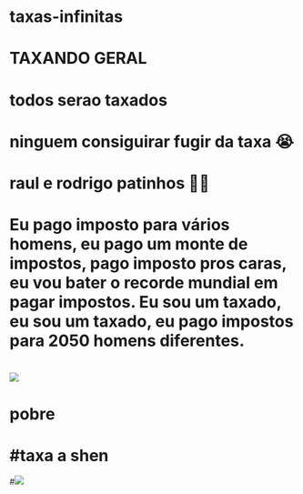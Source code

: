 # taxas-infinitas
# TAXANDO GERAL
# todos serao taxados
# ninguem consiguirar fugir da taxa 😭
# raul e rodrigo patinhos  🤣🤣
# Eu pago imposto para vários homens, eu pago um monte de impostos, pago imposto pros caras, eu vou bater o recorde mundial em pagar impostos. Eu sou um taxado, eu sou um taxado, eu pago impostos para 2050 homens diferentes.
#  ![](https://s2-g1.glbimg.com/AAbB8gFcwi7VDy-qki5_6bzqNhE=/0x0:933x775/984x0/smart/filters:strip_icc()/i.s3.glbimg.com/v1/AUTH_59edd422c0c84a879bd37670ae4f538a/internal_photos/bs/2024/Y/b/deaI0oTui5nBAABOAZdw/gsrw1ghxaaesktc.jpg)
# pobre 
# #taxa a shen
#![](https://www.google.com/url?sa=i&url=https%3A%2F%2Fwww.reddit.com%2Fr%2Fbrasil%2Fcomments%2F1e4n8yn%2Fn%25C3%25A3o_vai_pegar_diz_pt_sobre_memes_que_ligam_haddad%2F&psig=AOvVaw18VoHvRwkDodR8ER0MtM8m&ust=1722524855678000&source=images&cd=vfe&opi=89978449&ved=0CBEQjRxqFwoTCMj5uqPH0YcDFQAAAAAdAAAAABAE)
